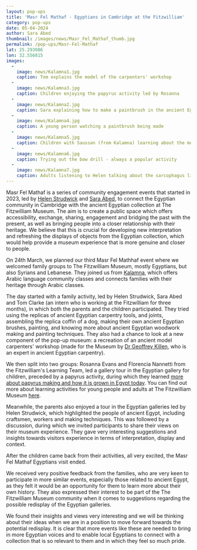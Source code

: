 ```yaml
---
layout: pop-ups
title: 'Masr Fel Mathaf - Egyptians in Cambridge at the Fitzwilliam'
category: pop-ups
date: 05-04-2024
author: Sara Abed
thumbnail: /images/news/Masr_Fel_Mathaf_thumb.jpg
permalink: /pop-ups/Masr-Fel-Mathaf
lat: 25.293086 
lon: 32.556815 
images:
  - 
    image: news/Kalamna1.jpg
    caption: Tom explains the model of the carpenters' workshop
  -
    image: news/Kalamna3.jpg
    caption: Children enjoying the papyrus activity led by Rosanna 
  -
    image: news/Kalamna2.jpg
    caption: Sara explaining how to make a paintbrush in the ancient Egyptian manner
  -
    image: news/Kalamna4.jpg
    caption: A young person watching a paintbrush being made
  -
    image: news/Kalamna5.jpg
    caption: Children with Saussan (from Kalamna) learning about the model of the carpenters' workshop
  -
    image: news/Kalamna6.jpg
    caption: Trying out the bow drill - always a popular activity
  -
    image: news/Kalamna7.jpg
    caption: Adults listening to Helen talking about the sarcophagus lid of Ramesses III
---
```


Masr Fel Mathaf is a series of community engagement events that started in 2023, led by [Helen 
Strudwick](https://egyptiancoffins.org/team/helen-strudwick/) and [Sara Abed](https://egyptiancoffins.org/team/sara-hany-abed/), to connect the Egyptian community in Cambridge with the ancient Egyptian collection
at The Fitzwilliam Museum. The aim is to create a public space which offers accessibility,
exchange, sharing, engagement and bridging the past with the present, as well as bringing people into a closer relationship with their 
heritage. We believe that this is crucial for developing new interpretation and refreshing the displays of objects from the Egyptian
collection, which would help provide a museum experience that is more genuine and closer to people.

On 24th March, we planned our third Masr Fel Mathhaf event where we welcomed 
family groups to The Fitzwilliam Museum, mostly Egyptians, but also Syrians and Lebanese. 
They joined us from [Kalamna](https://kalamna.org/),
which offers Arabic language community classes and connects families with their heritage through Arabic classes.

The day started with a family activity, led by Helen Strudwick, Sara Abed and Tom Clarke (an intern who is working at the Fitzwilliam 
for three months), in which both the parents and the children participated. They tried using the replicas of ancient Egyptian carpentry tools, 
and joints, assembling the replica coffin of a dog, making their own ancient Egyptian brushes, painting, 
and knowing more about ancient Egyptian woodwork making and painting techniques. They also had a chance to look at a new
component of the pop-up museum: a recreation of an ancient model carpenters' workshop (made for the Museum by 
[Dr Geoffrey Killen](https://egyptiancoffins.org/team/geoff-killen/), who is an expert in ancient Egyptian carpentry).

We then split into two groups: Rosanna Evans and Florencia Nannetti from the Fitzwilliam's Learning Team,
led a gallery tour in the Egyptian gallery for children, preceded by a papyrus activity,
during which they learned [more about papyrus making and how it is grown in Egypt today](https://youtu.be/swWCI7Qn5oU?feature=shared). 
You can find out more about
learning activities for young people and adults at The Fitzwilliam Museum [here](https://fitzmuseum.cam.ac.uk/learn-with-us).

Meanwhile, the parents also enjoyed a tour in the Egyptian galleries led by Helen Strudwick,
which highlighted the people of ancient Egypt, including craftsmen, workers and making techniques. 
This was followed by a discussion, during which we invited participants to share their views on their museum experience.
They gave very interesting suggestions and insights towards visitors experience in terms of
interpretation, display and context. 

After the children came back from their activities, all very excited, the Masr Fel Mathaf Egyptians 
visit ended. 

We received very positive feedback from the families, who are very keen to participate in more 
similar events, especially those related to ancient Egypt, as they felt it would be an opportunity for them to learn more
about their own history. They also expressed their interest to be part of the The Fitzwilliam 
Museum community when it comes to suggestions regarding the possible redisplay of the Egyptian galleries. 

We found their insights and views very interesting and we will be thinking about their ideas when we are in a position to move forward 
towards the potential redisplay. It is clear that more events like these are needed to bring in more Egyptian voices and to enable local Egyptians 
to connect with a collection that is so relevant to them and in which they feel so much pride.
 
 

